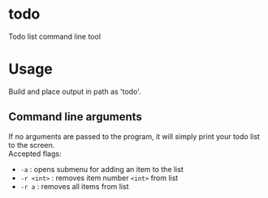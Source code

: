 # todo
Todo list command line tool

# Usage
Build and place output in path as 'todo'.

## Command line arguments
If no arguments are passed to the program, it will simply print your todo list to the screen.  
Accepted flags:

* `-a` : opens submenu for adding an item to the list
* `-r <int>` : removes item number `<int>` from list
* `-r a` : removes all items from list
